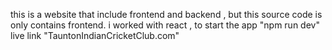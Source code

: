 this is a website that include frontend and backend , but this source code is only contains frontend. i worked with react , to start the app "npm run dev"
live link "TauntonIndianCricketClub.com"
